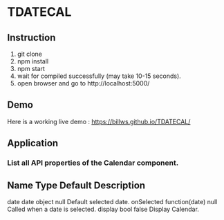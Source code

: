 # TDATECAL

## Instruction

1. git clone
2. npm install
3. npm start
4. wait for compiled successfully (may take 10-15 seconds).
5. open browser and go to http://localhost:5000/



## Demo

Here is a working live demo :  https://billws.github.io/TDATECAL/


## Application

### List all API properties of the Calendar component. 

Name        Type            Default             Description
----------------------------------------------------------------------------------
date        date object     null                Default selected date.
onSelected  function(date)  null                Called when a date is selected.
display     bool            false               Display Calendar.

